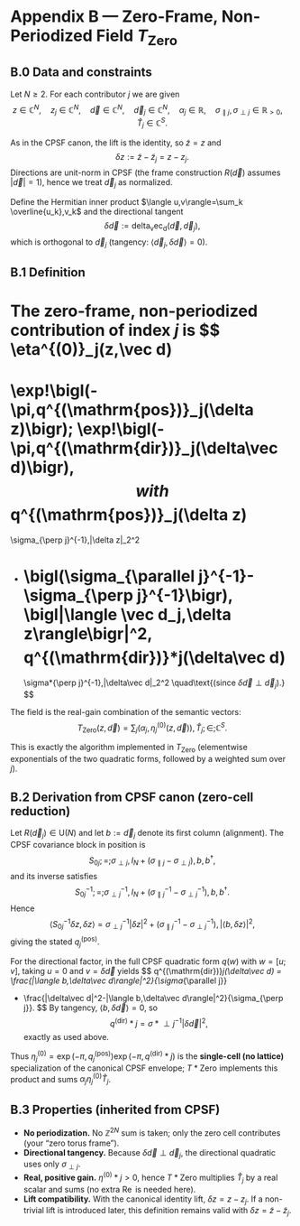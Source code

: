 # Appendix B — Zero-Frame, Non-Periodized Field $T_{\mathrm{Zero}}$

## B.0 Data and constraints

Let $N\ge 2$. For each contributor $j$ we are given
$$
z\in\mathbb C^{N},\quad z_j\in\mathbb C^{N},\quad
\vec d\in\mathbb C^{N},\quad \vec d_j\in\mathbb C^{N},\quad
\alpha_j\in\mathbb R,\quad
\sigma_{\parallel j},\sigma_{\perp j}\in\mathbb R_{>0},\quad
\hat T_j\in\mathbb C^{S}.
$$

As in the CPSF canon, the lift is the identity, so $\tilde z=z$ and
$$
\delta z:=\tilde z-\tilde z_j=z-z_j.
$$
Directions are unit-norm in CPSF (the frame construction $R(\vec d)$ assumes $|\vec d|=1$), hence we treat $\vec d_j$ as normalized.

Define the Hermitian inner product $\langle u,v\rangle=\sum_k \overline{u_k},v_k$ and the directional tangent
$$
\delta\vec d := \mathrm{delta_vec_d}(\vec d,\vec d_j),
$$
which is orthogonal to $\vec d_j$ (tangency: $\langle \vec d_j,\delta\vec d\rangle=0$).

## B.1 Definition

The **zero-frame, non-periodized** contribution of index $j$ is
$$
\eta^{(0)}_j(z,\vec d)
=
\exp!\bigl(-\pi,q^{(\mathrm{pos})}_j(\delta z)\bigr);
\exp!\bigl(-\pi,q^{(\mathrm{dir})}_j(\delta\vec d)\bigr),
$$
with
$$
q^{(\mathrm{pos})}_j(\delta z)
=

\sigma_{\perp j}^{-1},|\delta z|_2^2

* \bigl(\sigma_{\parallel j}^{-1}-\sigma_{\perp j}^{-1}\bigr),
  \bigl|\langle \vec d_j,\delta z\rangle\bigr|^2,
  $$
  $$
  q^{(\mathrm{dir})}*j(\delta\vec d)
  =
  \sigma*{\perp j}^{-1},|\delta\vec d|_2^2
  \quad\text{(since $\delta\vec d\perp\vec d_j$).}
  $$

The field is the real-gain combination of the semantic vectors:
$$
T_{\mathrm{Zero}}(z,\vec d)=\sum_j \bigl(\alpha_j,\eta^{(0)}_j(z,\vec d)\bigr),\hat T_j
;\in;\mathbb C^{S}.
$$

This is exactly the algorithm implemented in $T_{\mathrm{Zero}}$ (elementwise exponentials of the two quadratic forms, followed by a weighted sum over $j$).

## B.2 Derivation from CPSF canon (zero-cell reduction)

Let $R(\vec d_j)\in \mathrm U(N)$ and let $b:=\vec d_j$ denote its first column (alignment). The CPSF covariance block in position is
$$
S_{0j} ;=; \sigma_{\perp j},I_N + (\sigma_{\parallel j}-\sigma_{\perp j}),b,b^{\dagger},
$$
and its inverse satisfies
$$
S_{0j}^{-1} ;=; \sigma_{\perp j}^{-1},I_N + (\sigma_{\parallel j}^{-1}-\sigma_{\perp j}^{-1}),b,b^{\dagger}.
$$
Hence
$$
\langle S_{0j}^{-1}\delta z,\delta z\rangle
= \sigma_{\perp j}^{-1}|\delta z|^2
+(\sigma_{\parallel j}^{-1}-\sigma_{\perp j}^{-1}),|\langle b,\delta z\rangle|^2,
$$
giving the stated $q^{(\mathrm{pos})}_j$.

For the directional factor, in the full CPSF quadratic form $q(w)$ with $w=[u;v]$, taking $u=0$ and $v=\delta\vec d$ yields
$$
q^{(\mathrm{dir})}*j(\delta\vec d)
= \frac{|\langle b,\delta\vec d\rangle|^2}{\sigma*{\parallel j}}

* \frac{|\delta\vec d|^2-|\langle b,\delta\vec d\rangle|^2}{\sigma_{\perp j}}.
  $$
  By tangency, $\langle b,\delta\vec d\rangle=0$, so
  $$
  q^{(\mathrm{dir})}*j=\sigma*{\perp j}^{-1}|\delta\vec d|^2,
  $$
  exactly as used above.

Thus $\eta^{(0)}_j=\exp(-\pi,q^{(\mathrm{pos})}_j)\exp(-\pi,q^{(\mathrm{dir})}*j)$ is the **single-cell (no lattice)** specialization of the canonical CPSF envelope; $T*{\mathrm{Zero}}$ implements this product and sums $\alpha_j\eta^{(0)}_j\hat T_j$.

## B.3 Properties (inherited from CPSF)

* **No periodization.** No $\mathbb Z^{2N}$ sum is taken; only the zero cell contributes (your “zero torus frame”).
* **Directional tangency.** Because $\delta\vec d\perp \vec d_j$, the directional quadratic uses only $\sigma_{\perp j}$.
* **Real, positive gain.** $\eta^{(0)}*j>0$, hence $T*{\mathrm{Zero}}$ multiplies $\hat T_j$ by a real scalar and sums (no extra $\operatorname{Re}$ is needed here).
* **Lift compatibility.** With the canonical identity lift, $\delta z=z-z_j$. If a non-trivial lift is introduced later, this definition remains valid with $\delta z=\tilde z-\tilde z_j$.
